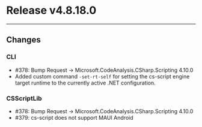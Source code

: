 # Release v4.8.18.0

---

## Changes

### CLI
- #378: Bump Request -> Microsoft.CodeAnalysis.CSharp.Scripting 4.10.0
- Added custom command `-set-rt-self` for setting the cs-script engine target runtime to the currently active .NET configuration.


### CSScriptLib
- #378: Bump Request -> Microsoft.CodeAnalysis.CSharp.Scripting 4.10.0
- #379: cs-script does not support MAUI Android



